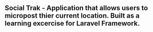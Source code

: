 ## Social Trak - Application that allows users to micropost thier current location. Built as a learning excercise for Laravel Framework.
